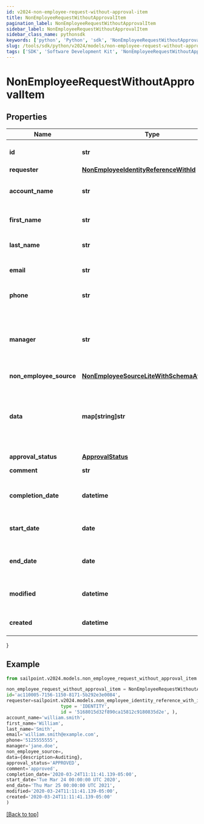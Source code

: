 ```yaml
---
id: v2024-non-employee-request-without-approval-item
title: NonEmployeeRequestWithoutApprovalItem
pagination_label: NonEmployeeRequestWithoutApprovalItem
sidebar_label: NonEmployeeRequestWithoutApprovalItem
sidebar_class_name: pythonsdk
keywords: ['python', 'Python', 'sdk', 'NonEmployeeRequestWithoutApprovalItem', 'V2024NonEmployeeRequestWithoutApprovalItem'] 
slug: /tools/sdk/python/v2024/models/non-employee-request-without-approval-item
tags: ['SDK', 'Software Development Kit', 'NonEmployeeRequestWithoutApprovalItem', 'V2024NonEmployeeRequestWithoutApprovalItem']
---
```


# NonEmployeeRequestWithoutApprovalItem


## Properties

Name | Type | Description | Notes
------------ | ------------- | ------------- | -------------
**id** | **str** | Non-Employee request id. | [optional] 
**requester** | [**NonEmployeeIdentityReferenceWithId**](non-employee-identity-reference-with-id) |  | [optional] 
**account_name** | **str** | Requested identity account name. | [optional] 
**first_name** | **str** | Non-Employee's first name. | [optional] 
**last_name** | **str** | Non-Employee's last name. | [optional] 
**email** | **str** | Non-Employee's email. | [optional] 
**phone** | **str** | Non-Employee's phone. | [optional] 
**manager** | **str** | The account ID of a valid identity to serve as this non-employee's manager. | [optional] 
**non_employee_source** | [**NonEmployeeSourceLiteWithSchemaAttributes**](non-employee-source-lite-with-schema-attributes) |  | [optional] 
**data** | **map[string]str** | Additional attributes for a non-employee. Up to 10 custom attributes can be added. | [optional] 
**approval_status** | [**ApprovalStatus**](approval-status) |  | [optional] 
**comment** | **str** | Comment of requester | [optional] 
**completion_date** | **datetime** | When the request was completely approved. | [optional] 
**start_date** | **date** | Non-Employee employment start date. | [optional] 
**end_date** | **date** | Non-Employee employment end date. | [optional] 
**modified** | **datetime** | When the request was last modified. | [optional] 
**created** | **datetime** | When the request was created. | [optional] 
}

## Example

```python
from sailpoint.v2024.models.non_employee_request_without_approval_item import NonEmployeeRequestWithoutApprovalItem

non_employee_request_without_approval_item = NonEmployeeRequestWithoutApprovalItem(
id='ac110005-7156-1150-8171-5b292e3e0084',
requester=sailpoint.v2024.models.non_employee_identity_reference_with_id.NonEmployeeIdentityReferenceWithId(
                    type = 'IDENTITY', 
                    id = '5168015d32f890ca15812c9180835d2e', ),
account_name='william.smith',
first_name='William',
last_name='Smith',
email='william.smith@example.com',
phone='5125555555',
manager='jane.doe',
non_employee_source=,
data={description=Auditing},
approval_status='APPROVED',
comment='approved',
completion_date='2020-03-24T11:11:41.139-05:00',
start_date='Tue Mar 24 00:00:00 UTC 2020',
end_date='Thu Mar 25 00:00:00 UTC 2021',
modified='2020-03-24T11:11:41.139-05:00',
created='2020-03-24T11:11:41.139-05:00'
)

```
[[Back to top]](#) 

